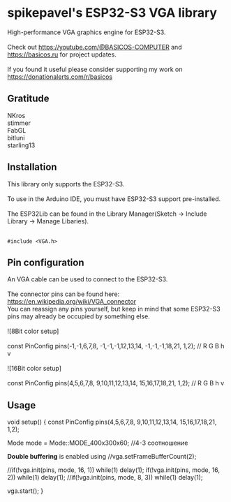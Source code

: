 # spikepavel's ESP32-S3 VGA library
High-performance VGA graphics engine for ESP32-S3.\
\
Check out https://youtube.com/@BASICOS-COMPUTER and https://basicos.ru for project updates.\
\
If you found it useful please consider supporting my work on https://donationalerts.com/r/basicos
<br />
## Gratitude
NKros\
stimmer\
FabGL\
bitluni\
starling13
<br />
## Installation
This library only supports the ESP32-S3.\
\
To use in the Arduino IDE, you must have ESP32-S3 support pre-installed.\
\
The ESP32Lib can be found in the Library Manager(Sketch -> Include Library -> Manage Libaries).\
<br />
```
#include <VGA.h>
```
## Pin configuration
An VGA cable can be used to connect to the ESP32-S3.\
\
The connector pins can be found here: https://en.wikipedia.org/wiki/VGA_connector
<br />
You can reassign any pins yourself, but keep in mind that some ESP32-S3 pins may already be occupied by something else.\
<br />
![8Bit color setup]\
<br />
const PinConfig pins(-1,-1,6,7,8,  -1,-1,-1,12,13,14,  -1,-1,-1,18,21,  1,2); // R G B h v\
<br />
![16Bit color setup]\
<br />
const PinConfig pins(4,5,6,7,8,  9,10,11,12,13,14,  15,16,17,18,21,  1,2); // R G B h v
<br />
## Usage
void setup()
{
const PinConfig pins(4,5,6,7,8,  9,10,11,12,13,14,  15,16,17,18,21,  1,2);

Mode mode = Mode::MODE_400x300x60;  //4-3 соотношение
	
**Double buffering** is enabled using
//vga.setFrameBufferCount(2);

//if(!vga.init(pins, mode, 16, 1)) while(1) delay(1);
  if(!vga.init(pins, mode, 16, 2)) while(1) delay(1);
//if(!vga.init(pins, mode, 8, 3))  while(1) delay(1);

vga.start();
}